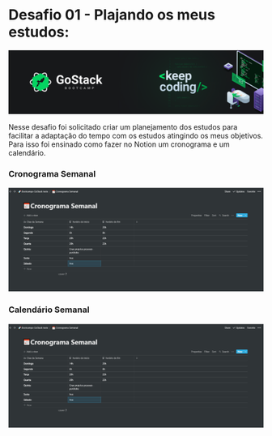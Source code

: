 # Desafio 01 - Plajando os meus estudos:

<img src="./imagem/gostack_keep_coding.png" />

Nesse desafio foi solicitado criar um planejamento dos estudos para facilitar a adaptação do tempo com os estudos atingindo os meus objetivos.
Para isso foi ensinado como fazer no Notion um cronograma e um calendário.

### Cronograma Semanal

<p align="center">
  <img src="./desafio1/cronograma_semanal.PNG">
</p>


### Calendário Semanal

<p align="center">
  <img src="./desafio1/cronograma_semanal.PNG">
</p>
